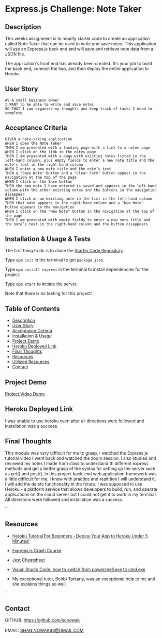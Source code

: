 # Express.js Challenge: Note Taker

## Description
This weeks assignment is to modify starter code to create an application called Note Taker that can be used to write and save notes. This application will use an Express.js back end and will save and retrieve note data from a JSON file.

The application’s front end has already been created. It's your job to build the back end, connect the two, and then deploy the entire application to Heroku.

## User Story
```
AS A small business owner
I WANT to be able to write and save notes
SO THAT I can organize my thoughts and keep track of tasks I need to complete
```

## Acceptance Criteria
```
GIVEN a note-taking application
WHEN I open the Note Taker
THEN I am presented with a landing page with a link to a notes page
WHEN I click on the link to the notes page
THEN I am presented with a page with existing notes listed in the left-hand column, plus empty fields to enter a new note title and the note’s text in the right-hand column
WHEN I enter a new note title and the note’s text
THEN a "Save Note" button and a "Clear Form" button appear in the navigation at the top of the page
WHEN I click on the Save button
THEN the new note I have entered is saved and appears in the left-hand column with the other existing notes and the buttons in the navigation disappear
WHEN I click on an existing note in the list in the left-hand column
THEN that note appears in the right-hand column and a "New Note" button appears in the navigation
WHEN I click on the "New Note" button in the navigation at the top of the page
THEN I am presented with empty fields to enter a new note title and the note’s text in the right-hand column and the button disappears
```

## Installation & Usage & Tests
The first thing to do is to clone the [Starter Code Repository](https://github.com/coding-boot-camp/miniature-eureka).

Type `npm init` in the terminal to get `package.json`.

Type `npm install express` in the terminal to install dependencies for the project.

Type `npm start` to initiate the server.

Note that there is no testing for this project!

## Table of Contents
* [Description](#description)
* [User Story](#user-story)
* [Acceptance Criteria](#acceptance-criteria)
* [Installation & Usage](#installation--usage--tests)
* [Project Demo](#project-demonstration)
* [Heroku Deployed Link](#heroku-deployed-link)
* [Final Thoughts](#final-thoughts)
* [Resources](#resources)
* [Utilized Resources](#utilized-resources)
* [Contact](#contact)

## Project Demo
[Project Video Demo](https://drive.google.com/file/d/1Fz62tcWyW8yrysP4OGNgmao8Ofim60li/view)


## Heroku Deployed Link
I was unable to use heroku even after all directions were followed and installation was a success. 

## Final Thoughts
This module was very difficult for me to grasp. I watched the Express.js tutorial video I went back and watched the zoom session. I also studied and reviewed my notes I made from class to understand th different express methods and get a better grasp of the syntax for setting up the server such as get() and post(). In this project back-end web application framework was a little difficult for me.  I know with practice and repitition I will understand it. I will add the delete functionality in the future. I was supposed to use Heroku - a platform service that allows developers to build, run, and operate applications on the cloud server but I could not get it to work in my terminal. All directions were followed and installation was a success. 

``
## Resources
* [Heroku Tutorial For Beginners - Deploy Your App to Heroku Under 5 Minutes!](https://www.youtube.com/watch?v=aUW5GAFhu6s)
* [Express.js Crash Course](https://www.youtube.com/watch?v=L72fhGm1tfE)
* [Jest Cheatsheet](https://devhints.io/jest)
* [Visual Studio Code, how to switch from powershell.exe to cmd.exe](https://stackoverflow.com/questions/42729130/visual-studio-code-how-to-switch-from-powershell-exe-to-cmd-exe)

* My exceptional tutor, Bobbi Tarkany, was an exceptional help to me and she explains things so well. 

``


## Contact
GITHUB: https://github.com/scnowak    
<BR>
EMAIL:  SHAN.NOWAK93@GMAIL.COM
